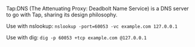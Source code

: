 Tap:DNS (The Attenuating Proxy: Deadbolt Name Service) is a DNS server to go with Tap, sharing its design philosophy.

Use with nslookup:
`nslookup -port=60053 -vc example.com 127.0.0.1`

Use with dig:
`dig -p 60053 +tcp example.com @127.0.0.1`
